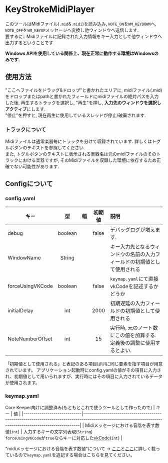 # KeyStrokeMidiPlayer
このツールはMidiファイル(`.mid`&`.midi`)を読み込み, `NOTE_ON`を`WM_KEYDOWN`へ, `NOTE_OFF`を`WM_KEYUP`メッセージへ変換し他ウィンドウへ送信します. <br/>
要するに:: Midiファイルに記録された入力情報をキー入力として他ウィンドウへ出力するということです.

**Windows APIを使用している関係上、現在正常に動作する環境はWindowsのみです.**

## 使用方法
"ここへファイルをドラッグ&ドロップ"と書かれたエリアに, midiファイル(.mid)をドロップまたはpathと書かれたフィールドにmidiファイルの絶対パスを入力した後,
再生するトラックを選択し, "再生"を押し, **入力先のウィンドウを選択しアクティブ**にします. <br/>
"停止"を押すと, 現在再生に使用しているスレッドが停止/破棄されます.

### トラックについて
Midiファイルは通常楽器毎にトラックを分けて収録されています. 詳しくはトグルボタンのテキストを参照してください. <br/>
また, トグルボタンのテキストに表示される楽器名は元のmidiファイルのそのトラックにおける楽器ですが, そのMidiファイルを収録した環境に依存するため正確でない可能性があります.

## Configについて
### config.yaml

| キー                        |    型    | 幅     |  初期値  | 説明                                                                                      |
|---------------------------|:-------:|-------|:-----:|:------------------------------------------------------------------------------------------------|
| debug                     | boolean |       | false | デバッグログが増えます.                                                                          |
| WindowName                | String  |       |       | キー入力先となるウィンドウの名前の入力フィールドの初期値として使用される                             |
| forceUsingVKCode          | boolean |       | false | `keymap.yaml`にて直接vkCodeを記述するかどうか                                                     |
| initialDelay              |   int   |       | 2000  | 初期遅延の入力フィールドの初期値として使用される                                                    |
| NoteNumberOffset          |   int   |       |  15   | 実行時, 元のノート数にこの値を加算する.<br/> 定義後の調整に使用するとよい.              |

「初期値として使用される」と表記のある項目はUIに同じ要素を指す項目が用意されています。
アプリケーション起動時にconfig.yamlの値がその項目に入力され、初期値として用いられますが、実行時にはその項目に入力されているデータが使用されます。

### keymap.yaml
Core Keeper向けに調整済み(もともとこれで使うツールとして作ったので)
| キー                          | 値                                                                                                                                                        |
|-----------------------------|----------------------------------------------------------------------------------------------------------------------------------------------------------|
| Midiメッセージにおける音階を表す数値(`int`) | 入力するキーの文字列表現(`String`)<br/>`forceUsingVKCode`が`true`ならキーに対応した[vkCode](https://learn.microsoft.com/ja-jp/windows/win32/inputdev/virtual-key-codes)(`int`) |

"midiメッセージにおける音階を表す数値"について -> [ここ](https://tomari.org/main/java/oto.html)と[ここ](https://www.asahi-net.or.jp/~hb9t-ktd/music/Japan/Research/DTM/freq_map.html)に詳しく載っているので`keymap.yaml`を追記する場合はこちらを見てください。
